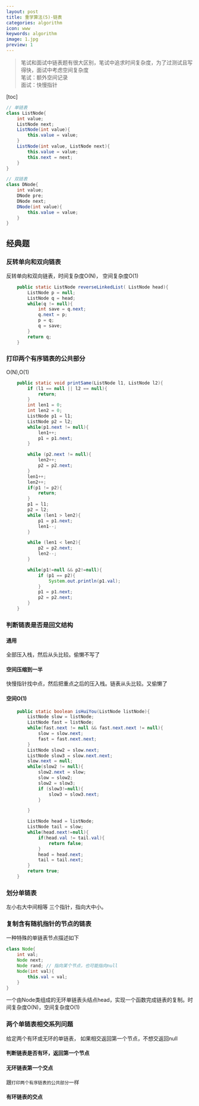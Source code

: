 ```yaml
---
layout: post
title: 重学算法(5)-链表
categories: algorithm
icon: www
keywords: algorithm
image: 1.jpg
preview: 1
---
```

>笔试和面试中链表题有很大区别，笔试中追求时间复杂度，为了过测试且写得快，面试中考虑空间复杂度<br>
>笔试：额外空间记录<br>
>面试：快慢指针

[toc]
```java
// 单链表
class ListNode{
	int value;
	ListNode next;
	ListNode(int value){
		this.value = value;
	}
	ListNode(int value, ListNode next){
		this.value = value;
		this.next = next;
	}
}

// 双链表
class DNode{
	int value;
	DNode pre;
	DNode next;
	DNode(int value){
		this.value = value;
	}
}
```

## 经典题
### 反转单向和双向链表
反转单向和双向链表，时间复杂度O(N)， 空间复杂度O(1)
```java
	public static ListNode reverseLinkedList( ListNode head){
		ListNode p = null;
		ListNode q = head;
		while(q != null){
			int save = q.next;
			q.next = p;
			p = q;
			q = save;
		}
		return q;
	}
```
### 打印两个有序链表的公共部分
O(N),O(1)
```java
	public static void printSame(ListNode l1, ListNode l2){
        if (l1 == null || l2 == null){
            return;
        }
        int len1 = 0;
        int len2 = 0;
        ListNode p1 = l1;
        ListNode p2 = l2;
        while(p1.next != null){
            len1++;
            p1 = p1.next;
        }

        while (p2.next != null){
            len2++;
            p2 = p2.next;
        }
        len1++;
        len2++;
        if(p1 != p2){
            return;
        }
        p1 = l1;
        p2 = l2;
        while (len1 > len2){
            p1 = p1.next;
            len1--;
        }

        while (len1 < len2){
            p2 = p2.next;
            len2--;
        }

        while(p1!=null && p2!=null){
            if (p1 == p2){
                System.out.println(p1.val);
            }
            p1 = p1.next;
            p2 = p2.next;
        }
    }
```
### 判断链表是否是回文结构
#### 通用
全部压入栈，然后从头比较。偷懒不写了
#### 空间压缩到一半
快慢指针找中点，然后把重点之后的压入栈。链表从头比较。又偷懒了
#### 空间O(1)
```java
	public static boolean isHuiYou(ListNode listNode){
        ListNode slow = listNode;
        ListNode fast = listNode;
        while(fast.next != null && fast.next.next != null){
            slow = slow.next;
            fast = fast.next.next;
        }
        ListNode slow2 = slow.next;
        ListNode slow3 = slow.next.next;
        slow.next = null;
        while(slow2 != null){
            slow2.next = slow;
            slow = slow2;
            slow2 = slow3;
            if (slow3!=null){
                slow3 = slow3.next;
            }

        }

        ListNode head = listNode;
        ListNode tail = slow;
        while(head.next!=null){
            if(head.val != tail.val){
                return false;
            }
            head = head.next;
            tail = tail.next;
        }
        return true;
    }
```
### 划分单链表
左小右大中间相等
三个指针，指向大中小。
### 复制含有随机指针的节点的链表
一种特殊的单链表节点描述如下
```java
class Node{
	int val;
	Node next;
	Node rand; // 指向某个节点，也可能指向null
	Node(int val){
		this.val = val;
	}
}
```
一个由Node类组成的无环单链表头结点head，实现一个函数完成链表的复制。时间复杂度O(N)，空间复杂度O(1)
### 两个单链表相交系列问题
给定两个有环或无环的单链表， 如果相交返回第一个节点，不想交返回null

#### 判断链表是否有环，返回第一个节点

#### 无环链表第一个交点
跟`打印两个有序链表的公共部分`一样
#### 有环链表的交点